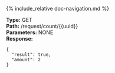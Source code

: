 {% include_relative doc-navigation.md %}

**Type:** GET<br>
**Path:** /request/count/{{uuid}}<br>
**Parameters:** NONE<br>
**Response:**<br>
```shell
{
  "result": true,
  "amount": 2
}
```